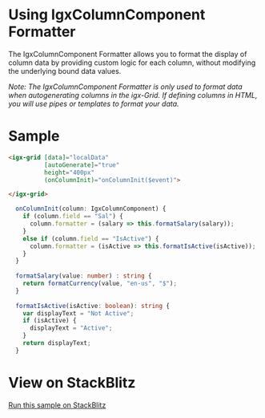 # Using IgxColumnComponent Formatter
The IgxColumnComponent Formatter allows you to format the display of column data by providing custom logic for each column, without modifying the underlying bound data values.

*Note: The IgxColumnComponent Formatter is only used to format data when autogenerating columns in the igx-Grid. If defining columns in HTML, you will use pipes or templates to format your data.*

# Sample
```html
<igx-grid [data]="localData" 
          [autoGenerate]="true" 
          height="400px"
          (onColumnInit)="onColumnInit($event)">

</igx-grid>
```

```typescript
  onColumnInit(column: IgxColumnComponent) {
    if (column.field == "Sal") {
      column.formatter = (salary => this.formatSalary(salary));
    }
    else if (column.field == "IsActive") {
      column.formatter = (isActive => this.formatIsActive(isActive));
    }
  }
  
  formatSalary(value: number) : string {
    return formatCurrency(value, "en-us", "$");
  }
  
  formatIsActive(isActive: boolean): string {    
    var displayText = "Not Active";    
    if (isActive) {
      displayText = "Active";
    }
    return displayText;
  }
  ```
  # View on StackBlitz

  [Run this sample on StackBlitz](https://stackblitz.com/github/Infragistics/angular-samples/tree/master/Grid/UsingColumnFormatter)